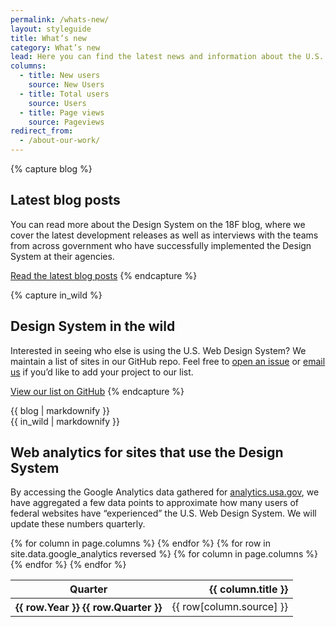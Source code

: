 ```yaml
---
permalink: /whats-new/
layout: styleguide
title: What’s new
category: What’s new
lead: Here you can find the latest news and information about the U.S. Web Design System. Read our latest release notes, learn about the Design System’s impact in the government, and learn how we conduct user research to continuously improve our product and process.
columns:
  - title: New users
    source: New Users
  - title: Total users
    source: Users
  - title: Page views
    source: Pageviews
redirect_from:
  - /about-our-work/
---
```


{% capture blog %}
## Latest blog posts

You can read more about the Design System on the 18F blog, where we cover the
latest development releases as well as interviews with the teams from across
government who have successfully implemented the Design System at their agencies.

<a href="https://18f.gsa.gov/tags/web-design-system/" class="usa-button">Read the latest blog posts</a>
{% endcapture %}

{% capture in_wild %}
## Design System in the wild

Interested in seeing who else is using the U.S. Web Design System? We
maintain a list of sites in our GitHub repo. Feel free to
[open an issue](https://github.com/uswds/uswds-assets/issues/new)
or [email us](mailto:uswds@gsa.gov) if you’d like to add your
project to our list.

<a href="https://github.com/uswds/uswds/blob/develop/docs/WHO_IS_USING_USWDS.md" class="usa-button">View our list on GitHub</a>
{% endcapture %}

<div class="usa-grid-full">
  <div class="usa-width-one-half">
    {{ blog | markdownify }}
  </div>
  <div class="usa-width-one-half">
    {{ in_wild | markdownify }}
  </div>
</div>

## Web analytics for sites that use the Design System

By accessing the Google Analytics data gathered for [analytics.usa.gov](https://analytics.usa.gov),
we have aggregated a few data points to approximate how many users of federal
websites have “experienced” the U.S. Web Design System. We will update these
numbers quarterly.

<table>
  <thead>
    <tr>
      <th scope="col" aria-sort="ascending">Quarter</th>
      {% for column in page.columns %}
      <th scope="col" align="right">{{ column.title }}</th>
      {% endfor %}
    </tr>
  </thead>
  <tbody>
  {% for row in site.data.google_analytics reversed %}
    <tr>
      <th scope="row">{{ row.Year }} {{ row.Quarter }}</th>
      {% for column in page.columns %}
      <td>{{ row[column.source] }}</td>
      {% endfor %}
    </tr>
  {% endfor %}
  </tbody>
</table>
